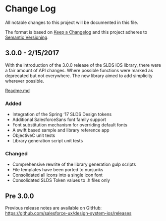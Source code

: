 # Change Log

All notable changes to this project will be documented in this file.

The format is based on [Keep a Changelog](http://keepachangelog.com/) 
and this project adheres to [Semantic Versioning](http://semver.org/).


<!-- ## [Unreleased] -->

## 3.0.0 - 2/15/2017
With the introduction of the 3.0.0 release of the SLDS iOS library, there were a fair amount of API changes. Where possible functions were marked as deprecated but not everywhere. The new library aimed to add simplicity wherever possible.

[Readme.md](https://github.com/salesforce-ux/design-system-ios/blob/master/README.md)

### Added
- Integration of the Spring ’17 SLDS Design tokens
- Additional SalesforceSans font family support
- Font substitution mechanism for overriding default fonts
- A swift based sample and library reference app
- ObjectiveC unit tests 
- Library generation script unit tests

### Changed
-  Comprehensive rewrite of the library generation gulp scripts
-  File templates have been ported to nunjunks
-  Consolidated all icons into a single icon font
-  Consolidated SLDS Token values to .h files only

## Pre 3.0.0

Previous release notes are available on GitHub: <https://github.com/salesforce-ux/design-system-ios/releases>
